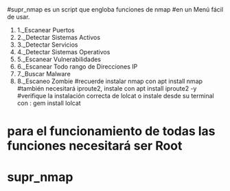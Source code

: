 ##
#supr_nmap es un script que engloba funciones de nmap 
#en un Menú fácil de usar.
1) 1._Escanear Puertos
2) 2._Detectar Sistemas Activos
3) 3._Detectar Servicios
4) 4._Detectar Sistemas Operativos
5) 5._Escanear Vulnerabilidades
6) 6._Escanear Todo rango de Direcciones IP
7) 7._Buscar Malware
8) 8._Escaneo Zombie
#recuerde instalar nmap con 
apt install nmap
#también necesitará iproute2, instale con
apt install iproute2 -y
#verifique la instalación correcta de lolcat o instale desde su terminal con :
gem install lolcat
# para el funcionamiento de todas las funciones necesitará ser Root

# supr_nmap
